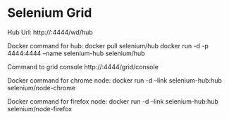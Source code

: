 # Selenium Grid

Hub Url:
http://<hub-machine-ip>:4444/wd/hub

Docker command for hub:
docker pull selenium/hub
docker run -d -p 4444:4444 –name selenium-hub selenium/hub

Command to grid console
http://<docker host ip>:4444/grid/console

Docker command for chrome node:
docker run -d –link selenium-hub:hub selenium/node-chrome

Docker command for firefox node:
docker run -d –link selenium-hub:hub selenium/node-firefox
